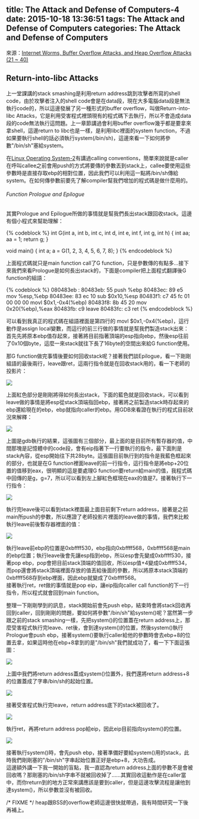 title: The Attack and Defense of Computers-4
date: 2015-10-18 13:36:51
tags: The Attack and Defense of Computers
categories: The Attack and Defense of Computers
---
來源：[Internet Worms, Buffer Overflow Attacks, and Heap Overflow Attacks (21 ~ 40)](http://www.csie.ncu.edu.tw/~hsufh/COURSES/FALL2015/2_BOA.ppt)

<h2> Return-into-libc Attacks </h2>

上一堂課講的stack smashing是利用return address跳到攻擊者所寫的shell code，由於攻擊者注入的shell code會是在data段，現在大多電腦data段是無法執行code的，所以這邊發展了另一種形式的buffer overflow，叫做Return-into-libc Attacks，它是利用受害程式裡頭現有的程式碼下去執行，所以不會造成data段的code無法執行這問題。上一章節講過會利用buffer overflow幾乎都是要拿來拿shell，這邊return to libc也是一樣，是利用libc裡面的system function，不過如果要執行shell的話必須執行system(/bin/sh)，這邊來看一下如何將參數"/bin/sh"塞給system。

在[Linux Operating System-2](http://eastl.github.io/2015/10/15/Linux-Operating-System-2/)有講過calling conventions，簡單來說就是caller在呼叫callee之前會用push的方式將要傳的參數丟到stack上，callee要使用這些參數時是直接存取ebp的相對位置，因此我們可以利用這一點將/bin/sh傳給system。在如何傳參數前要先了解compiler幫我們增加的程式碼是做什麼用的。

<h6> Function Prologue and Epilogue </h6>
其實Prologue and Epilogue所做的事情就是幫我們長出stack跟回收stack。這邊有個小程式來幫助理解：

{% codeblock %}
int G(int a, int b, int c, int d, int e, int f, int g, int h)
{
    int aa;
    aa = 1;
    return g;
}

void main()
{
    int a;
    a = G(1, 2, 3, 4, 5, 6, 7, 8);
}
{% endcodeblock %}

上面程式碼就只是main function call了G function，只是參數傳的有點多...接下來我們來看Prologue是如何長出stack的，下面是compiler把上面程式翻譯後G function的組語：

{% codeblock %}
080483eb <G>:
 80483eb:       55                      push   %ebp
 80483ec:       89 e5                   mov    %esp,%ebp
 80483ee:       83 ec 10                sub    $0x10,%esp
 80483f1:       c7 45 fc 01 00 00 00    movl   $0x1,-0x4(%ebp)
 80483f8:       8b 45 20                mov    0x20(%ebp),%eax
 80483fb:       c9                      leave
 80483fc:       c3                      ret
{% endcodeblock %}

可以看到我真正的程式碼在組語裡面是第四行的 movl   $0x1,-0x4(%ebp)，這行動作是assign local變數，而這行的前三行做的事情就是幫我們製造stack出來：首先先將原本ebp值存起來，接著將目前指著頂端的esp指向ebp，然後esp往前了0x10個byte，這麼一來stack就往下長了16byte的空間出來給G function使用。

那G function做完事情後要如何回收stack呢？接著我們談Epilogue，看一下剛剛組語的最後兩行，leave跟ret，這兩行指令就是在回收stack用的，看一下老師的投影片：

![](/images/proepi.jpg)

上面紅色部分是剛剛將得如何長出stack，下面的藍色就是回收stack，可以看到leave做的事情是將esp從stack頂端指回ebp，接著將之前製造stack時存起來的ebp還給現在的ebp，ebp就指向caller的ebp。用GDB來看證在執行的程式目前狀況來解釋：

![](/images/gdb_epi.jpg)

上圖是gdb執行的結果，這張圖有三個部分，最上面的是目前所有暫存器的值，中間那塊是記憶體中的code段，會有eip指著下一行要執行的指令，最下面則是stack內容，從esp開始往下共28byte。這張圖目前執行到的指令是我藍色框起來的部分，也就是在G function裡面leave的前一行指令，這行指令是將ebp+20位置的值移到eax，很明顯的這是要處理G function要return給main的值，我程式碼中回傳的是g，g=7，所以可以看到左上腳紅色框現在eax的值是7。接著執行下一行指令：

![](/images/gdb_epi2.jpg)

執行完leave後可以看到stack裡面最上面目前剩下return address，接著是之前main所push的參數，所以應證了老師投影片裡面的leave做的事情，我們來比較執行leave前後暫存器裡面的值：

![](/images/gdb_epi3.jpg)

執行leave前ebp的位置是0xbffff530，ebp指向0xbffff568，0xbffff568是main的ebp位置；執行leave後會先讓esp指到ebp，所以esp會先變成0xbffff530，接著pop ebp，pop會把目前stack頂端的值回收，所以esp值+4變成0xbffff534，而pop還會將stack頂端裡面存放的值丟給後面的參數，所以將原本stack頂端的0xbffff568存到ebp裡面，因此ebp就變成了0xbffff568。  
接著執行ret，ret做的事情就是pop eip，讓eip指向caller call function的下一行指令，所以程式就會回到main function。

整理一下剛剛學到的訊息，stack開始前會先push ebp，結束時會將stack回收再回到caller，回到剛剛的問題，要如何將參數"/bin/sh"給system()呢？當然第一步跟之前的stack smashing一樣，先把system()的位置蓋在return address上，那麼受害程式執行完leave、ret後，會到達system()的位置，然後system()執行Prologue會push ebp，接著system()要執行caller給他的參數時會去ebp+8的位置去拿，如果這時他在ebp+8拿到的是"/bin/sh"我們就成功了，看一下下面這張圖：

![](/images/ret2lib_stack.jpg)

上圖中我們將return address蓋成system()位置外，我們還將return address+8的位置蓋成了字串/bin/sh的起始位置。

![](/images/ret2lib_stack2.jpg)

接著受害程式執行完leave，return address底下的stack被回收了。

![](/images/ret2lib_stack3.jpg)

執行ret，再將return address pop給eip，因此eip目前指向system()的位置。

![](/images/ret2lib_stack4.jpg)

接著執行system()時，會先push ebp，接著準備好要給system()用的stack，此時我們剛剛塞的"/bin/sh"字串起始位置正好是ebp+8，大功告成。   
這邊額外講一下我一開始的盲點，我一直認為return address上面的參數不是會被回收嗎？那剛塞的/bin/sh字串不就被回收掉了......其實回收這動作是在caller當中，而你return到的地方正常來講應該是要到caller，但是這邊攻擊流程是讓他到達system()，所以參數並沒有被回收。

/* FIXME */
heap跟BSS的overflow老師這邊很快就帶過，我有時間研究一下後再補上。

